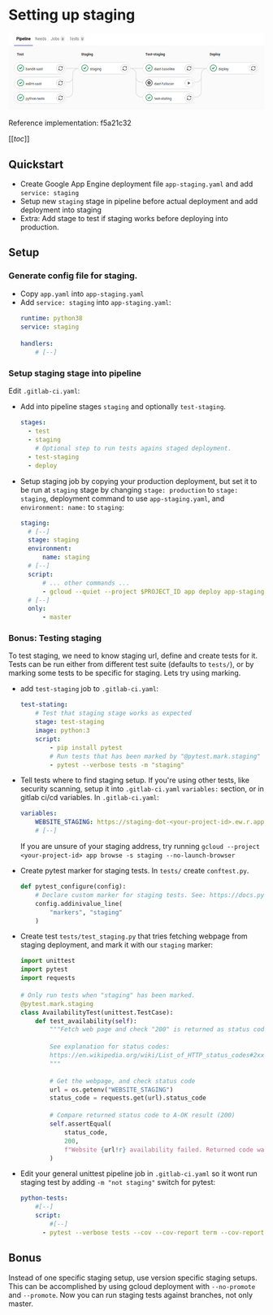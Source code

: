 # Setting up staging

![Staging pipeline](staging-pipeline.png)

Reference implementation: f5a21c32

[[_toc_]]

## Quickstart

- Create Google App Engine deployment file `app-staging.yaml` and add `service: staging` 
- Setup new `staging` stage in pipeline before actual deployment and add deployment into staging
- Extra: Add stage to test if staging works before deploying into production.

## Setup

### Generate config file for staging.

- Copy `app.yaml` into `app-staging.yaml`
- Add `service: staging` into `app-staging.yaml`:
    ```yaml
    runtime: python38
    service: staging
    
    handlers:
        # [--]
    ```

### Setup staging stage into pipeline

Edit `.gitlab-ci.yaml`:

- Add into pipeline stages `staging` and optionally `test-staging`.
    ```yaml
    stages:
      - test
      - staging
        # Optional step to run tests agains staged deployment.
      - test-staging
      - deploy
    ```

- Setup staging job by copying your production deployment, but set it to be run at `staging` stage by changing `stage: production` to `stage: staging`, deployment command to use `app-staging.yaml`, and `environment: name:` to `staging`:
  ```yaml
  staging:
    # [--]
    stage: staging
    environment:
        name: staging
    # [--]
    script:
        # ... other commands ...
        - gcloud --quiet --project $PROJECT_ID app deploy app-staging.yaml
    # [--]
    only:
        - master
  ```

### Bonus: Testing staging

To test staging, we need to know staging url, define and create tests for it. Tests can be run either from different test suite (defaults to `tests/`), or by marking some tests to be specific for staging. Lets try using marking.

- add `test-staging` job to `.gitlab-ci.yaml`:
    ```yaml
    test-stating:
        # Test that staging stage works as expected
        stage: test-staging
        image: python:3
        script:
            - pip install pytest
            # Run tests that has been marked by "@pytest.mark.staging"
            - pytest --verbose tests -m "staging"
    ```

- Tell tests where to find staging setup. If you're using other tests, like security scanning, setup it into `.gitlab-ci.yaml` `variables:` section, or in gitlab ci/cd variables. In `.gitlab-ci.yaml`:
    ```yaml
    variables:
        WEBSITE_STAGING: https://staging-dot-<your-project-id>.ew.r.appspot.com
        # [--]
    ```

    If you are unsure of your staging address, try running `gcloud --project <your-project-id> app browse -s staging --no-launch-browser`

- Create pytest marker for staging tests. In `tests/` create `conftest.py`.
    ```python
    def pytest_configure(config):
        # Declare custom marker for staging tests. See: https://docs.pytest.org/en/latest/mark.html
        config.addinivalue_line(
            "markers", "staging"
        )
    ```

- Create test `tests/test_staging.py` that tries fetching webpage from staging deployment, and mark it with our `staging` marker:
    ```python
    import unittest
    import pytest
    import requests

    # Only run tests when "staging" has been marked.
    @pytest.mark.staging
    class AvailabilityTest(unittest.TestCase):
        def test_availability(self):
            """Fetch web page and check "200" is returned as status code.

            See explanation for status codes:
            https://en.wikipedia.org/wiki/List_of_HTTP_status_codes#2xx_success
            """

            # Get the webpage, and check status code
            url = os.getenv("WEBSITE_STAGING")
            status_code = requests.get(url).status_code

            # Compare returned status code to A-OK result (200)
            self.assertEqual(
                status_code,
                200,
                f"Website {url!r} availability failed. Returned code was {status_code!r}.",
            )
    ```

- Edit your general unittest pipeline job in `.gitlab-ci.yaml` so it wont run staging test by adding `-m "not staging"` switch for pytest:
    ```yaml
    python-tests:
        #[--]
        script:
            #[--]
          - pytest --verbose tests --cov --cov-report term --cov-report html -m "not staging"
    ```

## Bonus

Instead of one specific staging setup, use version specific staging setups. This can be accomplished by using gcloud deployment with `--no-promote` and `--promote`. Now you can run staging tests against branches, not only master.
